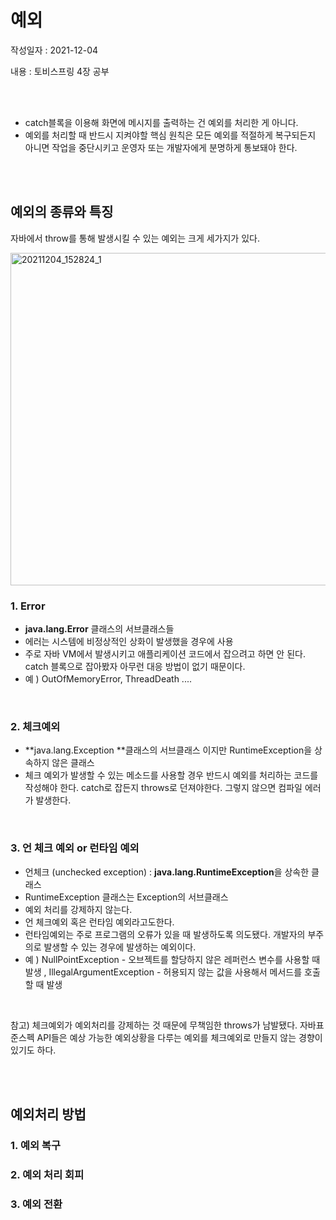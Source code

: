 # 예외

작성일자 : 2021-12-04

내용 : 토비스프링 4장 공부

<br><br>

- catch블록을 이용해 화면에 메시지를 출력하는 건 예외를 처리한 게 아니다.
- 예외를 처리할 때 반드시 지켜야할 핵심 원칙은 모든 예외를 적절하게 복구되든지 아니면 작업을 중단시키고 운영자 또는 개발자에게 분명하게 통보돼야 한다.



<br><br>

## 예외의 종류와 특징

자바에서 throw를 통해 발생시킬 수 있는 예외는 크게 세가지가 있다.

<img width="532" alt="20211204_152824_1" src="https://user-images.githubusercontent.com/56250078/144708812-4734d818-7630-42b0-8c92-4905e898fde5.png">

<br>

### 1. Error

- **java.lang.Error** 클래스의 서브클래스들
- 에러는 시스템에 비정상적인 상화이 발생했을 경우에 사용
- 주로 자바 VM에서 발생시키고 애플리케이션 코드에서 잡으려고 하면 안 된다.
  catch 블록으로 잡아봤자 아무런 대응 방법이 없기 때문이다. 
- 예 ) OutOfMemoryError, ThreadDeath ....

<br>

### 2. 체크예외

- **java.lang.Exception **클래스의 서브클래스 이지만 RuntimeException을 상속하지 않은 클래스
- 체크 예외가 발생할 수 있는 메소드를 사용할 경우 반드시 예외를 처리하는 코드를 작성해야 한다.
  catch로 잡든지 throws로 던져야한다. 그렇지 않으면 컴파일 에러가 발생한다.

<br>

### 3. 언 체크 예외 or 런타임 예외

- 언체크 (unchecked exception)  : **java.lang.RuntimeException**을 상속한 클래스
- RuntimeException 클래스는 Exception의 서브클래스
- 예외 처리를 강제하지 않는다.
- 언 체크예외 혹은 런타임 예외라고도한다.
- 런타임예외는 주로 프로그램의 오류가 있을 때 발생하도록 의도됐다. 
  개발자의 부주의로 발생할 수 있는 경우에 발생하는 예외이다.
- 예 ) NullPointException - 오브젝트를 할당하지 않은 레퍼런스 변수를 사용할 때 발생
       , IllegalArgumentException - 허용되지 않는 값을 사용해서 메서드를 호출할 때 발생  

<br>

참고) 
체크예외가 예외처리를 강제하는 것 때문에 무책임한 throws가 남발됐다.
자바표준스펙 API들은 예상 가능한 예외상황을 다루는 예외를 체크예외로 만들지 않는 경향이 있기도 하다.

<br><br>



## 예외처리 방법

### 1. 예외 복구

### 2. 예외 처리 회피

### 3. 예외 전환
